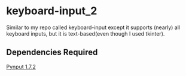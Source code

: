 # keyboard-input_2
Similar to my repo called keyboard-input except it supports (nearly) all keyboard inputs, but it is text-based(even though I used tkinter).
## Dependencies Required
[Pynput 1.7.2](https://pynput.readthedocs.io/)
